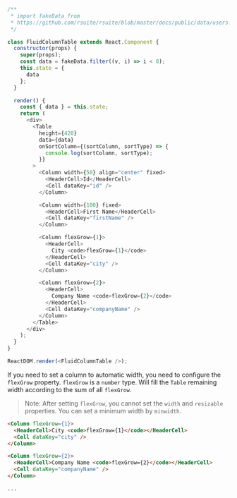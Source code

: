 <!--start-code-->

```js
/**
 * import fakeData from
 * https://github.com/rsuite/rsuite/blob/master/docs/public/data/users.json
 */

class FluidColumnTable extends React.Component {
  constructor(props) {
    super(props);
    const data = fakeData.filter((v, i) => i < 8);
    this.state = {
      data
    };
  }

  render() {
    const { data } = this.state;
    return (
      <div>
        <Table
          height={420}
          data={data}
          onSortColumn={(sortColumn, sortType) => {
            console.log(sortColumn, sortType);
          }}
        >
          <Column width={50} align="center" fixed>
            <HeaderCell>Id</HeaderCell>
            <Cell dataKey="id" />
          </Column>

          <Column width={100} fixed>
            <HeaderCell>First Name</HeaderCell>
            <Cell dataKey="firstName" />
          </Column>

          <Column flexGrow={1}>
            <HeaderCell>
              City <code>flexGrow={1}</code>
            </HeaderCell>
            <Cell dataKey="city" />
          </Column>

          <Column flexGrow={2}>
            <HeaderCell>
              Company Name <code>flexGrow={2}</code>
            </HeaderCell>
            <Cell dataKey="companyName" />
          </Column>
        </Table>
      </div>
    );
  }
}

ReactDOM.render(<FluidColumnTable />);
```

<!--end-code-->

If you need to set a column to automatic width, you need to configure the `flexGrow` property. `flexGrow` is a `number` type. Will fill the `Table` remaining width according to the sum of all `flexGrow`.

> Note: After setting `flexGrow`, you cannot set the `width` and `resizable` properties. You can set a minimum width by `minwidth`.

```html
<Column flexGrow={1}>
  <HeaderCell>City <code>flexGrow={1}</code></HeaderCell>
  <Cell dataKey="city" />
</Column>

<Column flexGrow={2}>
  <HeaderCell>Company Name <code>flexGrow={2}</code></HeaderCell>
  <Cell dataKey="companyName" />
</Column>

...
```
